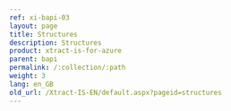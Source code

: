 ```yaml
---
ref: xi-bapi-03
layout: page
title: Structures
description: Structures
product: xtract-is-for-azure
parent: bapi
permalink: /:collection/:path
weight: 3
lang: en_GB
old_url: /Xtract-IS-EN/default.aspx?pageid=structures
---
```

